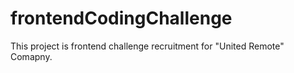 # frontendCodingChallenge
This project is frontend challenge recruitment for "United Remote" Comapny.
